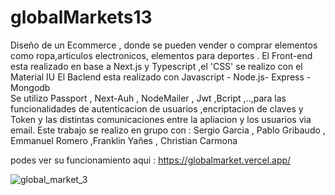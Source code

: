 # globalMarkets13

Diseño de un Ecommerce  , donde se pueden vender  o comprar  elementos como ropa,articulos electronicos, elementos  para deportes .
El Front-end  esta realizado en base a Next.js y Typescript  ,el 'CSS' se realizo con el Material IU
El Baclend  esta  realizado con Javascript - Node.js- Express - Mongodb  
Se utilizo  Passport , Next-Auh , NodeMailer , Jwt ,Bcript  ,..,para  las funcionalidades  de autenticacion de usuarios ,encriptacion de claves y Token 
y las  distintas comunicaciones entre la apliacion y los usuarios via email.
Este trabajo  se realizo en grupo con : Sergio Garcia , Pablo Gribaudo , Emmanuel Romero ,Franklin Yañes , Christian Carmona

podes  ver su funcionamiento aqui :   https://globalmarket.vercel.app/ 







![global_market_3](https://user-images.githubusercontent.com/87585987/177221405-856c3a8f-20c5-4e6f-992e-c25cafc8efe3.png)

